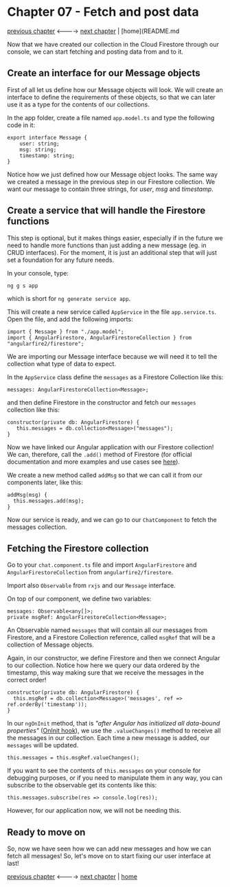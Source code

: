 # Chapter 07 - Fetch and post data

[previous chapter](Chapter_06.md) <----> [next chapter](Chapter_08.md) | [home](README.md

Now that we have created our collection in the Cloud Firestore through our console,
we can start fetching and posting data from and to it.

## Create an interface for our Message objects

First of all let us define how our Message objects will look. We will create an
interface to define the requirements of these objects, so that we can later use it
as a type for the contents of our collections.

In the app folder, create a file named `app.model.ts` and type the following code in it:
```
export interface Message {
    user: string;
    msg: string;
    timestamp: string;
}
```
Notice how we just defined how our Message object looks. The same way we created a
message in the previous step in our Firestore collection. We want our message to contain
three strings, for _user_, _msg_ and _timestamp_.

## Create a service that will handle the Firestore functions

This step is optional, but it makes things easier, especially if in the future
we need to handle more functions than just adding a new message (eg. in CRUD interfaces).
For the moment, it is just an additional step that will just set a foundation for any
future needs.

In your console, type:
```
ng g s app
```
which is short for `ng generate service app`.

This will create a new service called `AppService` in the file `app.service.ts`.
Open the file, and add the following imports:
```
import { Message } from "./app.model";
import { AngularFirestore, AngularFirestoreCollection } from "angularfire2/firestore";
```
We are importing our Message interface because we will need it to tell the collection
what type of data to expect.

In the `AppService` class define the `messages` as a Firestore Collection like this:
```
messages: AngularFirestoreCollection<Message>;
```
and then define Firestore in the constructor and fetch our `messages` collection like this:
```
constructor(private db: AngularFirestore) {
   this.messages = db.collection<Message>("messages");
}
```

Now we have linked our Angular application with our Firestore collection! We can,
therefore, call the `.add()` method of Firestore (for official documentation and more
  examples and use cases see [here](https://firebase.google.com/docs/firestore/manage-data/add-data)).

We create a new method called `addMsg` so that we can call it from our components later, like this:
```
addMsg(msg) {
  this.messages.add(msg);
}
```

Now our service is ready, and we can go to our `ChatComponent` to fetch the messages collection.

## Fetching the Firestore collection

Go to your `chat.component.ts` file and import `AngularFirestore` and `AngularFirestoreCollection` from `angularfire2/firestore`.

Import also `Observable` from `rxjs` and our `Message` interface.

On top of our component, we define two variables:
```
messages: Observable<any[]>;
private msgRef: AngularFirestoreCollection<Message>;
```
An Observable named `messages` that will contain all our messages from Firestore,
and a Firestore Collection reference, called `msgRef` that will be a collection of
Message objects.

Again, in our constructor, we define Firestore and then we connect Angular
to our collection. Notice how here we query our data ordered by the timestamp,
this way making sure that we receive the messages in the correct order!
```
constructor(private db: AngularFirestore) {
  this.msgRef = db.collection<Message>('messages', ref => ref.orderBy('timestamp'));
}
```

In our `ngOnInit` method, that is _"after Angular has initialized all data-bound properties"_ ([OnInit hook](https://angular.io/api/core/OnInit)), we use the `.valueChanges()` method to receive all
the messages in our collection. Each time a new message is added, our `messages` will be updated.
```
this.messages = this.msgRef.valueChanges();
```

If you want to see the contents of `this.messages` on your console for debugging purposes,
or if you need to manipulate them in any way, you can subscribe to the observable get
its contents like this:
```
this.messages.subscribe(res => console.log(res));
```

However, for our application now, we will not be needing this.

## Ready to move on

So, now we have seen how we can add new messages and how we can fetch all messages!
So, let's move on to start fixing our user interface at last!

[previous chapter](Chapter_06.md) <----> [next chapter](Chapter_08.md) | [home](README.md)
